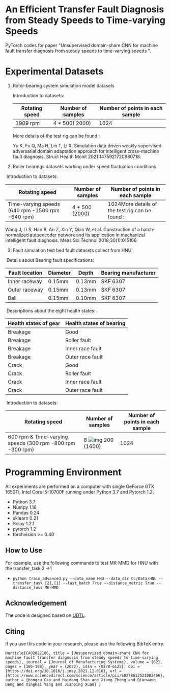 # An Efficient Transfer Fault Diagnosis  from Steady Speeds to Time-varying Speeds

PyTorch codes for paper "Unsupervised domain-share CNN for machine fault transfer diagnosis from steady speeds to time-varying speeds ".

# Experimental Datasets

1. Rotor-bearing system simulation model datasets 

   Introduction to datasets:

   | Rotating speed | Number of samples | Number of points in each sample |
   | -------------- | ----------------- | ------------------------------- |
   | 1909 rpm       | 4 * 500( 2000)    | 1024                            |

   More details of the test rig can be found : 

   Yu K, Fu Q, Ma H, Lin T, Li X. Simulation data driven weakly supervised adversarial domain adaptation approach for intelligent cross-machine fault diagnosis. Struct Health Monit 2021:1475921720980718. 

2.  Roller bearings datasets working under speed fluctuation conditions

   ​	Introduction to datasets:

   | Rotating speed                                   | Number of samples | Number of points in each sample                 |
   | ------------------------------------------------ | ----------------- | ----------------------------------------------- |
   | Time-varying speeds (640 rpm -1500 rpm -640 rpm) | 4 * 500 (2000)    | 1024More details of the test rig can be found : |

   Wang J, Li S, Han B, An Z, Xin Y, Qian W, et al. Construction of a batch-normalized autoencoder network and its application in mechanical intelligent fault diagnosis. Meas Sci Technol 2018;30(1):015106. 

3.  Fault simulation test bed fault datasets collect from HNU

   ​	Details about Bearing fault specifications:

   | Fault location | Diameter | Depth  | Bearing manufacturer |
   | -------------- | -------- | ------ | -------------------- |
   | Inner raceway  | 0.15mm   | 0.13mm | SKF 6307             |
   | Outer raceway  | 0.15mm   | 0.13mm | SKF 6307             |
   | Ball           | 0.15mm   | 0.10mm | SKF 6307             |

   ​	Descriptions about the eight health states:

   | Health states of gear | Health states of bearing |
   | --------------------- | ------------------------ |
   | Breakage              | Good                     |
   | Breakage              | Roller fault             |
   | Breakage              | Inner race fault         |
   | Breakage              | Outer race fault         |
   | Crack                 | Good                     |
   | Crack                 | Roller fault             |
   | Crack                 | Inner race fault         |
   | Crack                 | Outer race fault         |

   ​	Introduction to datasets:

   | Rotating speed                                            | Number of samples                                            | Number of points in each sample |
   | --------------------------------------------------------- | ------------------------------------------------------------ | ------------------------------- |
   | 600 rpm & Time-varying speeds (300 rpm -800 rpm -300 rpm) | 8 ![img](file:///C:\Users\Paperman\AppData\Local\Temp\ksohtml21400\wps5.png) 200 (1600) | 1024                            |

# Programming Environment

All experiments are performed on a computer with single GeForce GTX 1650Ti, Intel Core i5-10700F running under Python 3.7 and Pytorch 1.2.

- Python 3.7
- Numpy 1.16
- Pandas 0.24
- sklearn 0.21
- Scipy 1.2.1
- pytorch 1.2
- torchvision >= 0.40

## How to Use

For example, use the following commands to test MK-MMD for HNU with the transfer_task 2 ->1

- `python train_advanced.py --data_name HNU --data_dir D:/Data/HNU --transfer_task [2],[1] --last_batch True --distance_metric True --distance_loss MK-MMD `

## Acknowledgement

The code is designed based on [UDTL](https://github.com/ZhaoZhibin/UDTL).

## Citing

If you use this code in your research, please use the following BibTeX entry.

`@article{CAO2022186,
title = {Unsupervised domain-share CNN for machine fault transfer diagnosis from steady speeds to time-varying speeds},
journal = {Journal of Manufacturing Systems},
volume = {62},
pages = {186-198},
year = {2022},
issn = {0278-6125},
doi = {https://doi.org/10.1016/j.jmsy.2021.11.016},
url = {https://www.sciencedirect.com/science/article/pii/S0278612521002466},
author = {Hongru Cao and Haidong Shao and Xiang Zhong and Qianwang Deng and Xingkai Yang and Jianping Xuan}
}`

